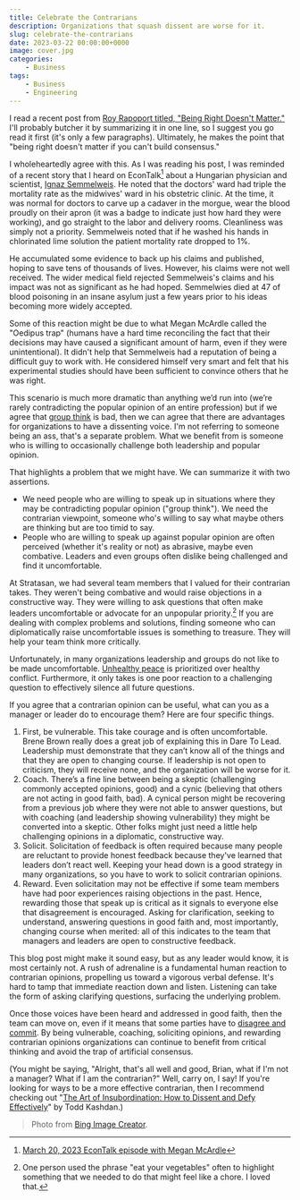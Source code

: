 ```yaml
---
title: Celebrate the Contrarians
description: Organizations that squash dissent are worse for it.
slug: celebrate-the-contrarians
date: 2023-03-22 00:00:00+0000
image: cover.jpg
categories:
    - Business
tags:
    - Business
    - Engineering
---
```


I read a recent post from [Roy Rapoport titled, "Being Right Doesn't Matter."](https://medium.com/@royrapoport/being-right-doesnt-matter-70f00e2cd2a4) I'll probably butcher it by summarizing it in one line, so I suggest you go read it first (it's only a few paragraphs). Ultimately, he makes the point that "being right doesn't matter if you can't build consensus."

I wholeheartedly agree with this. As I was reading his post, I was reminded of a recent story that I heard on EconTalk[^econtalk] about a Hungarian physician and scientist, [Ignaz Semmelweis](https://en.wikipedia.org/wiki/Ignaz_Semmelweis). He noted that the doctors' ward had triple the mortality rate as the midwives' ward in his obstetric clinic. At the time, it was normal for doctors to carve up a cadaver in the morgue, wear the blood proudly on their apron (it was a badge to indicate just how hard they were working), and go straight to the labor and delivery rooms. Cleanliness was simply not a priority. Semmelweis noted that if he washed his hands in chlorinated lime solution the patient mortality rate dropped to 1%.

He accumulated some evidence to back up his claims and published, hoping to save tens of thousands of lives. However, his claims were not well received. The wider medical field rejected Semmelweis's claims and his impact was not as significant as he had hoped. Semmelwies died at 47 of blood poisoning in an insane asylum just a few years prior to his ideas becoming more widely accepted.

Some of this reaction might be due to what Megan McArdle called the "Oedipus trap" (humans have a hard time reconciling the fact that their decisions may have caused a significant amount of harm, even if they were unintentional). It didn't help that Semmelweis had a reputation of being a difficult guy to work with. He considered himself very smart and felt that his experimental studies should have been sufficient to convince others that he was right.

This scenario is much more dramatic than anything we’d run into (we’re rarely contradicting the popular opinion of an entire profession) but if we agree that [group think](https://en.wikipedia.org/wiki/Groupthink) is bad, then we can agree that there are advantages for organizations to have a dissenting voice. I'm not referring to someone being an ass, that's a separate problem. What we benefit from is someone who is willing to occasionally challenge both leadership and popular opinion.

That highlights a problem that we might have. We can summarize it with two assertions.

- We need people who are willing to speak up in situations where they may be contradicting popular opinion ("group think"). We need the contrarian viewpoint, someone who's willing to say what maybe others are thinking but are too timid to say.
- People who are willing to speak up against popular opinion are often perceived (whether it's reality or not) as abrasive, maybe even combative. Leaders and even groups often dislike being challenged and find it uncomfortable.

At Stratasan, we had several team members that I valued for their contrarian takes. They weren't being combative and would raise objections in a constructive way. They were willing to ask questions that often make leaders uncomfortable or advocate for an unpopular priority.[^veggies] If you are dealing with complex problems and solutions, finding someone who can diplomatically raise uncomfortable issues is something to treasure. They will help your team think more critically.

Unfortunately, in many organizations leadership and groups do not like to be made uncomfortable. [Unhealthy peace](https://freakonomics.com/podcast/how-to-make-meetings-less-terrible-ep-389/) is prioritized over healthy conflict. Furthermore, it only takes is one poor reaction to a challenging question to effectively silence all future questions.

If you agree that a contrarian opinion can be useful, what can you as a manager or leader do to encourage them? Here are four specific things.

1. First, be vulnerable. This take courage and is often uncomfortable. Brene Brown really does a great job of explaining this in Dare To Lead. Leadership must demonstrate that they can’t know all of the things and that they are open to changing course. If leadership is not open to criticism, they will receive none, and the organization will be worse for it.
1. Coach. There’s a fine line between being a skeptic (challenging commonly accepted opinions, good) and a cynic (believing that others are not acting in good faith, bad). A cynical person might be recovering from a previous job where they were not able to answer questions, but with coaching (and leadership showing vulnerability) they might be converted into a skeptic. Other folks might just need a little help challenging opinions in a diplomatic, constructive way.
1. Solicit. Solicitation of feedback is often required because many people are reluctant to provide honest feedback because they've learned that leaders don’t react well. Keeping your head down is a good strategy in many organizations, so you have to work to solicit contrarian opinions.
1. Reward. Even solicitation may not be effective if some team members have had poor experiences raising objections in the past. Hence, rewarding those that speak up is critical as it signals to everyone else that disagreement is encouraged. Asking for clarification, seeking to understand, answering questions in good faith and, most importantly, changing course when merited: all of this indicates to the team that managers and leaders are open to constructive feedback.

This blog post might make it sound easy, but as any leader would know, it is most certainly not. A rush of adrenaline is a fundamental human reaction to contrarian opinions, propelling us toward a vigorous verbal defense. It's hard to tamp that immediate reaction down and listen. Listening can take the form of asking clarifying questions, surfacing the underlying problem.

Once those voices have been heard and addressed in good faith, then the team can move on, even if it means that some parties have to [disagree and commit](https://en.wikipedia.org/wiki/Disagree_and_commit). By being vulnerable, coaching, soliciting opinions, and rewarding contrarian opinions organizations can continue to benefit from critical thinking and avoid the trap of artificial consensus.

(You might be saying, "Alright, that's all well and good, Brian, what if I'm not a manager? What if I am the contrarian?" Well, carry on, I say! If you're looking for ways to be a more effective contrarian, then I recommend checking out "[The Art of Insubordination: How to Dissent and Defy Effectively](https://www.goodreads.com/book/show/57559387-the-art-of-insubordination)" by Todd Kashdan.)

[^econtalk]: [March 20, 2023 EconTalk episode with Megan McArdle](https://www.econtalk.org/megan-mcardle-on-the-oedipus-trap/)
[^veggies]: One person used the phrase "eat your vegetables" often to highlight something that we needed to do that might feel like a chore. I loved that.

> Photo from [Bing Image Creator](https://www.bing.com/images/create?FORM=GDPGLP).
